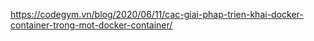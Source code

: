 https://codegym.vn/blog/2020/06/11/cac-giai-phap-trien-khai-docker-container-trong-mot-docker-container/